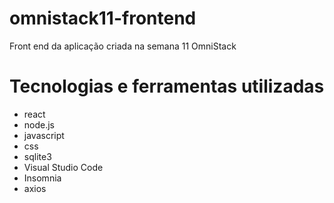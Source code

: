 # omnistack11-frontend
Front end da aplicação criada na semana 11 OmniStack

# Tecnologias e ferramentas utilizadas
- react
- node.js
- javascript
- css
- sqlite3
- Visual Studio Code
- Insomnia
- axios
